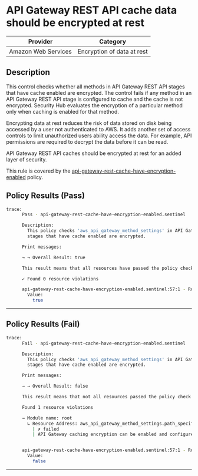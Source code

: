 # API Gateway REST API cache data should be encrypted at rest

| Provider            | Category                   |
|---------------------|----------------------------|
| Amazon Web Services | Encryption of data at rest |

## Description

This control checks whether all methods in API Gateway REST API stages that have cache enabled are encrypted. The control fails if any method in an API Gateway REST API stage is configured to cache and the cache is not encrypted. Security Hub evaluates the encryption of a particular method only when caching is enabled for that method.

Encrypting data at rest reduces the risk of data stored on disk being accessed by a user not authenticated to AWS. It adds another set of access controls to limit unauthorized users ability access the data. For example, API permissions are required to decrypt the data before it can be read.

API Gateway REST API caches should be encrypted at rest for an added layer of security.

This rule is covered by the [api-gateway-rest-cache-have-encryption-enabled](https://github.com/hashicorp/policy-library-NIST-Policy-Set-for-AWS-Terraform/blob/main/policies/apigateway/api-gateway-rest-cache-have-encryption-enabled.sentinel) policy.

## Policy Results (Pass)
```bash
trace:
      Pass - api-gateway-rest-cache-have-encryption-enabled.sentinel

      Description:
        This policy checks 'aws_api_gateway_method_settings' in API Gateway REST API
        stages that have cache enabled are encrypted.

      Print messages:

      → → Overall Result: true

      This result means that all resources have passed the policy check for the policy api-gateway-rest-cache-have-encryption-enabled.

      ✓ Found 0 resource violations

      api-gateway-rest-cache-have-encryption-enabled.sentinel:57:1 - Rule "main"
        Value:
          true
```

---

## Policy Results (Fail)
```bash
trace:
      Fail - api-gateway-rest-cache-have-encryption-enabled.sentinel

      Description:
        This policy checks 'aws_api_gateway_method_settings' in API Gateway REST API
        stages that have cache enabled are encrypted.

      Print messages:

      → → Overall Result: false

      This result means that not all resources passed the policy check and the protected behavior is not allowed for the policy api-gateway-rest-cache-have-encryption-enabled.

      Found 1 resource violations

      → Module name: root
        ↳ Resource Address: aws_api_gateway_method_settings.path_specific
          | ✗ failed
          | API Gateway caching encryption can be enabled and configured to encrypt the cache data while at rest. Refer to https://docs.aws.amazon.com/securityhub/latest/userguide/apigateway-controls.html#apigateway-5 for more details.


      api-gateway-rest-cache-have-encryption-enabled.sentinel:57:1 - Rule "main"
        Value:
          false
```

---